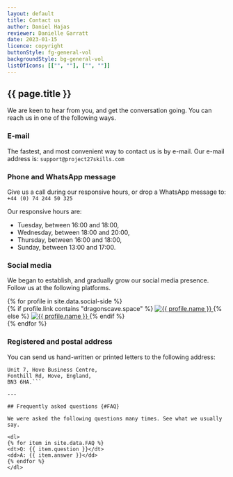 ```yaml
---
layout: default
title: Contact us
author: Daniel Hajas
reviewer: Danielle Garratt
date: 2023-01-15
licence: copyright
buttonStyle: fg-general-vol
backgroundStyle: bg-general-vol
listOfIcons: [["", ""], ["", ""]]
---
```


## {{ page.title }}

We are keen to hear from you, and get the conversation going.
You can reach us in one of the following ways.

### E-mail

The fastest, and most convenient way to contact us is by e-mail.
Our e-mail address is: `support@project27skills.com`

### Phone and WhatsApp message

Give us a call during our responsive hours, or drop a WhatsApp message to: 
`+44 (0) 74 244 50 325`

Our responsive hours are:

- Tuesday, between 16:00 and 18:00,
- Wednesday, between 18:00 and 20:00,
- Thursday, between 16:00 and 18:00,
- Sunday, between 13:00 and 17:00.

### Social media

We began to establish, and gradually grow our social media presence.
Follow us at the following platforms.

<div class="row">
{% for profile in site.data.social-side %}
<div class="col">
{% if profile.link contains "dragonscave.space" %}
<a target="_blank" rel="me" href="{{ profile.link }}">
<img src="{{ profile.icon | prepend: site.baseurl }}" alt="{{ profile.name }}" class="img-follow-us-new">
</a>
{% else %}
<a target="_blank" rel="noopenner noreferrer" href="{{ profile.link }}">
<img src="{{ profile.icon | prepend: site.baseurl }}" alt="{{ profile.name }}" class="img-follow-us-new">
</a>
{% endif %}
</div>
{% endfor %}
</div>

### Registered and postal address

You can send us hand-written or printed letters to the following address:

```Project27 Consultancy Group C.I.C.,
Unit 7, Hove Business Centre,
Fonthill Rd, Hove, England,
BN3 6HA.```

---

## Frequently asked questions {#FAQ}

We were asked the following questions many times. See what we usually say.

<dl>
{% for item in site.data.FAQ %}
<dt>Q: {{ item.question }}</dt>
<dd>A: {{ item.answer }}</dd>
{% endfor %}
</dl>